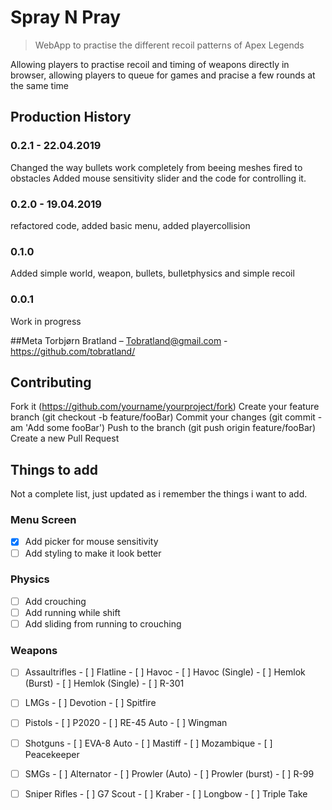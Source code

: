 # Spray N Pray
> WebApp to practise the different recoil patterns of Apex Legends


Allowing players to practise recoil and timing of weapons directly in browser, allowing players to queue for games and pracise a few rounds at the same time


## Production History
### 0.2.1 - 22.04.2019
Changed the way bullets work completely from beeing meshes fired to obstacles
Added mouse sensitivity slider and the code for controlling it.
### 0.2.0 - 19.04.2019
refactored code, added basic menu, added playercollision
### 0.1.0
Added simple world, weapon, bullets, bulletphysics and simple recoil
### 0.0.1
Work in progress

##Meta
Torbjørn Bratland – Tobratland@gmail.com - https://github.com/tobratland/


## Contributing
Fork it (https://github.com/yourname/yourproject/fork)
Create your feature branch (git checkout -b feature/fooBar)
Commit your changes (git commit -am 'Add some fooBar')
Push to the branch (git push origin feature/fooBar)
Create a new Pull Request



## Things to add
Not a complete list, just updated as i remember the things i want to add.

### Menu Screen
- [x] Add picker for mouse sensitivity
- [ ] Add styling to make it look better

### Physics
- [ ] Add crouching
- [ ] Add running while shift
- [ ] Add sliding from running to crouching

### Weapons
- [ ] Assaultrifles 
      - [ ] Flatline 
      - [ ] Havoc 
      - [ ] Havoc (Single)
      - [ ] Hemlok (Burst)
      - [ ] Hemlok (Single)
      - [ ] R-301

- [ ] LMGs
      - [ ] Devotion 
      - [ ] Spitfire 

- [ ] Pistols
      - [ ] P2020
      - [ ] RE-45 Auto
      - [ ] Wingman

- [ ] Shotguns
      - [ ] EVA-8 Auto
      - [ ] Mastiff
      - [ ] Mozambique
      - [ ] Peacekeeper

- [ ] SMGs
      - [ ] Alternator
      - [ ] Prowler (Auto)
      - [ ] Prowler (burst)
      - [ ] R-99

- [ ] Sniper Rifles
      - [ ] G7 Scout
      - [ ] Kraber
      - [ ] Longbow
      - [ ] Triple Take







